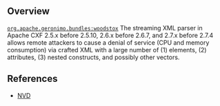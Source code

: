 ## Overview
[`org.apache.geronimo.bundles:woodstox`](http://search.maven.org/#search%7Cga%7C1%7Ca%3A%22woodstox%22)
The streaming XML parser in Apache CXF 2.5.x before 2.5.10, 2.6.x before 2.6.7, and 2.7.x before 2.7.4 allows remote attackers to cause a denial of service (CPU and memory consumption) via crafted XML with a large number of (1) elements, (2) attributes, (3) nested constructs, and possibly other vectors.

## References
- [NVD](https://web.nvd.nist.gov/view/vuln/detail?vulnId=CVE-2013-2160)